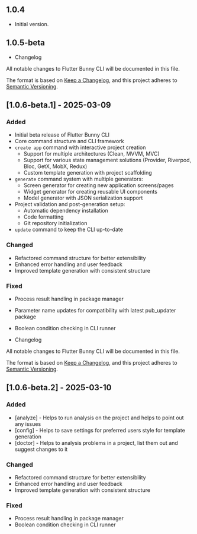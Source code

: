 ## 1.0.4

- Initial version.

## 1.0.5-beta

- Changelog

All notable changes to Flutter Bunny CLI will be documented in this file.

The format is based on [Keep a Changelog](https://keepachangelog.com/en/1.0.0/),
and this project adheres to [Semantic Versioning](https://semver.org/spec/v2.0.0.html).

## [1.0.6-beta.1] - 2025-03-09

### Added

- Initial beta release of Flutter Bunny CLI
- Core command structure and CLI framework
- `create app` command with interactive project creation
  - Support for multiple architectures (Clean, MVVM, MVC)
  - Support for various state management solutions (Provider, Riverpod, Bloc, GetX, MobX, Redux)
  - Custom template generation with project scaffolding
- `generate` command system with multiple generators:
  - Screen generator for creating new application screens/pages
  - Widget generator for creating reusable UI components
  - Model generator with JSON serialization support
- Project validation and post-generation setup:
  - Automatic dependency installation
  - Code formatting
  - Git repository initialization
- `update` command to keep the CLI up-to-date

### Changed

- Refactored command structure for better extensibility
- Enhanced error handling and user feedback
- Improved template generation with consistent structure

### Fixed

- Process result handling in package manager
- Parameter name updates for compatibility with latest pub_updater package
- Boolean condition checking in CLI runner


- Changelog

All notable changes to Flutter Bunny CLI will be documented in this file.

The format is based on [Keep a Changelog](https://keepachangelog.com/en/1.0.0/),
and this project adheres to [Semantic Versioning](https://semver.org/spec/v2.0.0.html).

## [1.0.6-beta.2] - 2025-03-10

### Added
- [analyze] - Helps to run analysis on the project and helps to point out any issues
- [config] - Helps to save settings for preferred users style for template generation
- [doctor] - Helps to analysis problems in a project, list them out and suggest changes to it

### Changed

- Refactored command structure for better extensibility
- Enhanced error handling and user feedback
- Improved template generation with consistent structure

### Fixed

- Process result handling in package manager
- Boolean condition checking in CLI runner

